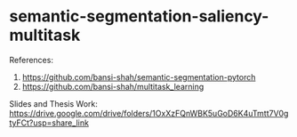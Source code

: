 # semantic-segmentation-saliency-multitask

References: 
1. https://github.com/bansi-shah/semantic-segmentation-pytorch
2. https://github.com/bansi-shah/multitask_learning

Slides and Thesis Work:
https://drive.google.com/drive/folders/1OxXzFQnWBK5uGoD6K4uTmtt7V0gtyFCt?usp=share_link
